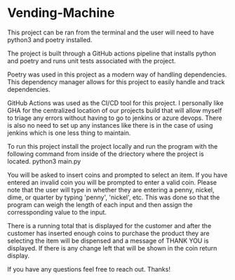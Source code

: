 # Vending-Machine

This project can be ran from the terminal and the user will need to have python3 and poetry installed.

The project is built through a GitHub actions pipeline that installs python and poetry and runs unit tests associated with the project.

Poetry was used in this project as a modern way of handling dependencies. This dependency manager allows for this project to easily handle and track dependencies.

GitHub Actions was used as the CI/CD tool for this project. I personally like GHA for the centralized location of our projects build that will allow myself to triage any errors without having to go to jenkins or azure devops. There is also no need to set up any instances like there is in the case of using jenkins which is one less thing to maintain.

To run this project install the project locally and run the program with the following command from inside of the driectory where the project is located.
  python3 main.py
  
You will be asked to insert coins and prompted to select an item. If you have entered an invalid coin you will be prompted to enter a valid coin. Please note that the user will type in whether they are entering a penny, nickel, dime, or quarter by typing 'penny', 'nickel', etc. This was done so that the program can weigh the length of each input and then assign the corressponding value to the input.

There is a running total that is displayed for the customer and after the customer has inserted enough coins to purchase the product they are selecting the item will be dispensed and a message of THANK YOU is displayed. If there is any change left that will be shown in the coin return display.

If you have any questions feel free to reach out. Thanks!
